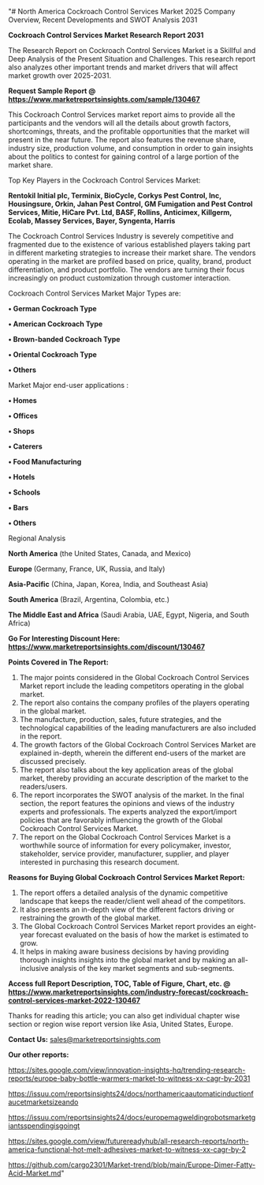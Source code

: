 "# North America Cockroach Control Services Market 2025 Company Overview, Recent Developments and SWOT Analysis 2031

<strong>Cockroach Control Services Market Research Report 2031</strong>

The Research Report on Cockroach Control Services Market is a Skillful and Deep Analysis of the Present Situation and Challenges. This research report also analyzes other important trends and market drivers that will affect market growth over 2025-2031.

<strong>Request Sample Report @ <a href=https://www.marketreportsinsights.com/sample/130467>https://www.marketreportsinsights.com/sample/130467</a></strong>

This Cockroach Control Services market report aims to provide all the participants and the vendors will all the details about growth factors, shortcomings, threats, and the profitable opportunities that the market will present in the near future. The report also features the revenue share, industry size, production volume, and consumption in order to gain insights about the politics to contest for gaining control of a large portion of the market share.

Top Key Players in the Cockroach Control Services Market:

<strong>Rentokil Initial plc, Terminix, BioCycle, Corkys Pest Control, Inc, Housingsure, Orkin, Jahan Pest Control, GM Fumigation and Pest Control Services, Mitie, HiCare Pvt. Ltd, BASF, Rollins, Anticimex, Killgerm, Ecolab, Massey Services, Bayer, Syngenta, Harris</strong>

The Cockroach Control Services Industry is severely competitive and fragmented due to the existence of various established players taking part in different marketing strategies to increase their market share. The vendors operating in the market are profiled based on price, quality, brand, product differentiation, and product portfolio. The vendors are turning their focus increasingly on product customization through customer interaction.

Cockroach Control Services Market Major Types are:

<strong>• German Cockroach Type

• American Cockroach Type

• Brown-banded Cockroach Type

• Oriental Cockroach Type

• Others</strong>

Market Major end-user applications :

<strong>• Homes

• Offices

• Shops

• Caterers

• Food Manufacturing

• Hotels

• Schools

• Bars

• Others</strong>

Regional Analysis

</u><strong><b>North America</b></strong> (the United States, Canada, and Mexico)

<strong><b>Europe </b></strong>(Germany, France, UK, Russia, and Italy)

<strong><b>Asia-Pacific</b></strong> (China, Japan, Korea, India, and Southeast Asia)

<strong><b>South America</b></strong> (Brazil, Argentina, Colombia, etc.)

<strong><b>The Middle East and Africa</b></strong> (Saudi Arabia, UAE, Egypt, Nigeria, and South Africa)

<strong>Go For Interesting Discount Here: <a href=https://www.marketreportsinsights.com/discount/130467>https://www.marketreportsinsights.com/discount/130467</a></strong>

<strong>Points Covered in The Report:</strong>
<ol>
  <li>The major points considered in the Global Cockroach Control Services Market report include the leading competitors operating in the global market.</li>
  <li>The report also contains the company profiles of the players operating in the global market.</li>
  <li>The manufacture, production, sales, future strategies, and the technological capabilities of the leading manufacturers are also included in the report.</li>
  <li>The growth factors of the Global Cockroach Control Services Market are explained in-depth, wherein the different end-users of the market are discussed precisely.</li>
  <li>The report also talks about the key application areas of the global market, thereby providing an accurate description of the market to the readers/users.</li>
  <li>The report incorporates the SWOT analysis of the market. In the final section, the report features the opinions and views of the industry experts and professionals. The experts analyzed the export/import policies that are favorably influencing the growth of the Global Cockroach Control Services Market.</li>
  <li>The report on the Global Cockroach Control Services Market is a worthwhile source of information for every policymaker, investor, stakeholder, service provider, manufacturer, supplier, and player interested in purchasing this research document.</li>
</ol>
<strong>Reasons for Buying Global Cockroach Control Services Market Report:</strong>

<ol>
  <li>The report offers a detailed analysis of the dynamic competitive landscape that keeps the reader/client well ahead of the competitors.</li>
  <li>It also presents an in-depth view of the different factors driving or restraining the growth of the global market.</li>
  <li>The Global Cockroach Control Services Market report provides an eight-year forecast evaluated on the basis of how the market is estimated to grow.</li>
  <li>It helps in making aware business decisions by having providing thorough insights insights into the global market and by making an all-inclusive analysis of the key market segments and sub-segments.</li>
</ol>
<strong>Access full Report Description, TOC, Table of Figure, Chart, etc. @ <a href=https://www.marketreportsinsights.com/industry-forecast/cockroach-control-services-market-2022-130467>https://www.marketreportsinsights.com/industry-forecast/cockroach-control-services-market-2022-130467</a></strong>


Thanks for reading this article; you can also get individual chapter wise section or region wise report version like Asia, United States, Europe.

<strong>Contact Us:</strong>
sales@marketreportsinsights.com

<strong>Our other reports:</strong>

<a href=https://sites.google.com/view/innovation-insights-hq/trending-research-reports/europe-baby-bottle-warmers-market-to-witness-xx-cagr-by-2031>https://sites.google.com/view/innovation-insights-hq/trending-research-reports/europe-baby-bottle-warmers-market-to-witness-xx-cagr-by-2031</a>

<a href=https://issuu.com/reportsinsights24/docs/northamericaautomaticinductionfaucetmarketsizeando>https://issuu.com/reportsinsights24/docs/northamericaautomaticinductionfaucetmarketsizeando</a>

<a href=https://issuu.com/reportsinsights24/docs/europemagweldingrobotsmarketgiantsspendingisgoingt>https://issuu.com/reportsinsights24/docs/europemagweldingrobotsmarketgiantsspendingisgoingt</a>

<a href=https://sites.google.com/view/futurereadyhub/all-research-reports/north-america-functional-hot-melt-adhesives-market-to-witness-xx-cagr-by-2>https://sites.google.com/view/futurereadyhub/all-research-reports/north-america-functional-hot-melt-adhesives-market-to-witness-xx-cagr-by-2</a>

<a href=https://github.com/cargo2301/Market-trend/blob/main/Europe-Dimer-Fatty-Acid-Market.md>https://github.com/cargo2301/Market-trend/blob/main/Europe-Dimer-Fatty-Acid-Market.md</a>"
